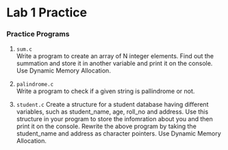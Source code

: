 # Lab 1 Practice

### Practice Programs

1. `sum.c`  
   Write a program to create an array of N integer elements. Find out
   the summation and store it in another variable and print it on the
   console. Use Dynamic Memory Allocation.

2. `palindrome.c`  
   Write a program to check if a given string is pallindrome or not.

3. `student.c`
   Create a structure for a student database having different variables,
   such as student_name, age, roll_no and address. Use this structure
   in your program to store the infomration about you and then print it
   on the console. Rewrite the above program by taking the student_name 
   and address as character pointers. Use Dynamic Memory Allocation.
